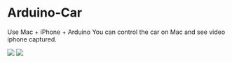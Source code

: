 Arduino-Car
===========

Use Mac + iPhone + Arduino
You can control the car on Mac and see video iphone captured.

![](http://mec0825.net/images/car9.jpg)
![](http://mec0825.net/images/car10.jpg)
